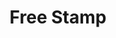 ---
pid: CH378
title: Free Stamp
location_transcription: 
zipcode: 
outside_phl: 
neighborhood: 
age: 
age_range: 
instagram: 
image_file_name: CH_378.jpg
proposal_transcription: There is a super cool FREE Stamp near the Rock N Roll Hall
  of Fame in Cleveland.
topic: Unknown
topic_summary: '0'
type: 
keywords_other: 
credit: 
image_labels: A stamper with the text FREE as the stamp
twitter: 
facebook: 
permalink: "/monuments/ch378/"
layout: item-page
---